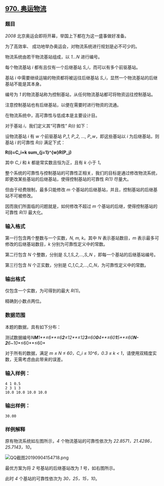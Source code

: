 ## [970. 奥运物流](https://www.acwing.com/problem/content/972/)

### 题目

*2008* 北京奥运会即将开幕，举国上下都在为这一盛事做好准备。

为了高效率、 成功地举办奥运会，对物流系统进行规划是必不可少的。

物流系统由若干物流基站组成，以 *1…N* 进行编号。

每个物流基站 *i* 都有且仅有一个后继基站 *S_i*，而可以有多个前驱基站。

基站 *i* 中需要继续运输的物资都将被运往后继基站 *S_i*，显然一个物流基站的后继基站不能是其本身。

编号为 *1* 的物流基站称为控制基站，从任何物流基站都可将物资运往控制基站。

注意控制基站也有后继基站，以便在需要时进行物资的流通。

在物流系统中，高可靠性与低成本是主要设计目。

对于基站 *i*，我们定义其“可靠性” *R(i)* 如下：

设物流基站 *i* 有 *w* 个前驱基站 *P_1, P_2, …, P_w*，即这些基站以 *i* 为后继基站，则基站 *i* 的可靠性 *R(i)* 满足下式：

**R(i)=C_i+k sum_{j=1}^{w}R(P_j)**

其中 *C_i* 和 *k* 都是常实数且恒为正，且有 *k* 小于 *1*。

整个系统的可靠性与控制基站的可靠性正相关，我们的目标是通过修改物流系统，即更改某些基站的后继基站，使得控制基站的可靠性 *R(1)* 尽量大。

但由于经费限制，最多只能修改 *m* 个基站的后继基站，并且，控制基站的后继基站不可被修改。

因而我们所面临的问题就是，如何修改不超过 *m* 个基站的后继，使得控制基站的可靠性 *R(1)* 最大化。

### 输入格式

第一行包含两个整数与一个实数，*N, m, k*。其中 *N* 表示基站数目，*m* 表示最多可修改的后继基站数目，*k* 分别为可靠性定义中的常数。

第二行包含 *N* 个整数，分别是 *S_1,S_2,…,S_N* ，即每一个基站的后继基站编号。

第三行包含 *N* 个正实数，分别是 *C_1,C_2,…,C_N*，为可靠性定义中的常数。

### 输出格式

仅包含一个实数，为可得到的最大 *R(1)*。

精确到小数点两位。

### 数据范围

本题的数据，具有如下分布：

测试数据编号*N**M**1**≤6**≤6**2**≤12**≤12**3**≤60**0**4**≤60**1**5**≤60**N-2**6*~*10**≤60**≤60*

对于所有的数据，满足 *m ≤ N ≤ 60，C_i ≤ 10^6，0.3 ≤ k < 1*，请使用双精度实数，无需考虑由此带来的误差。

### 输入样例：

```
4 1 0.5
2 3 1 3
10.0 10.0 10.0 10.0
```

### 输出样例：

```
30.00
```

### 样例解释

原有物流系统如左图所示，*4* 个物流基站的可靠性依次为 *22.8571，21.4286，25.7143，10*。

 ![QQ截图20190904154718.png](https://cdn.acwing.com/media/article/image/2019/09/04/19_3dbc3146ce-QQ截图20190904154718.png)

最优方案为将 *2* 号基站的后继基站改为 *1* 号，如右图所示。

此时 *4* 个基站的可靠性依次为 *30，25，15，10*。
